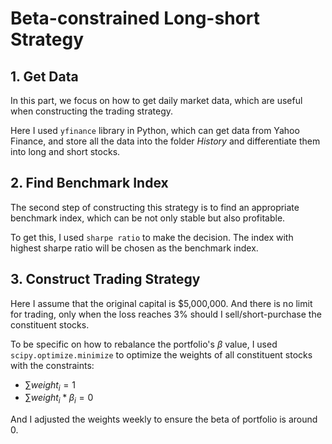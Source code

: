 # Beta-constrained Long-short Strategy

## 1. Get Data

In this part, we focus on how to get daily market data, which are useful when constructing the trading strategy.

Here I used `yfinance` library in Python, which can get data from Yahoo Finance, and store all the data into the folder *History* and differentiate them into long and short stocks.

## 2. Find Benchmark Index

The second step of constructing this strategy is to find an appropriate benchmark index, which can be not only stable but also profitable.

To get this, I used `sharpe ratio` to make the decision. The index with highest sharpe ratio will be chosen as the benchmark index.

## 3. Construct Trading Strategy

Here I assume that the original capital is $5,000,000. And there is no limit for trading, only when the loss reaches 3% should I sell/short-purchase the constituent stocks.

To be specific on how to rebalance the portfolio's $\beta$ value, I used `scipy.optimize.minimize` to optimize the weights of all constituent stocks with the constraints:

+ $\sum{weight_i} = 1$
+ $\sum{weight_i*\beta_i} = 0$

And I adjusted the weights weekly to ensure the beta of portfolio is around 0.
